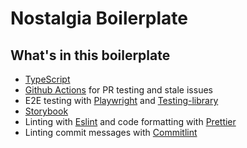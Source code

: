 # Nostalgia Boilerplate

## What's in this boilerplate

- [TypeScript](https://www.typescriptlang.org/)
- [Github Actions](https://github.com/features/actions) for PR testing and stale issues
- E2E testing with [Playwright](https://playwright.dev/) and [Testing-library](https://testing-library.com/)
- [Storybook](https://storybook.js.org/)
- Linting with [Eslint](https://eslint.org/) and code formatting with [Prettier](https://prettier.io/)
- Linting commit messages with [Commitlint](https://github.com/conventional-changelog/commitlint)
